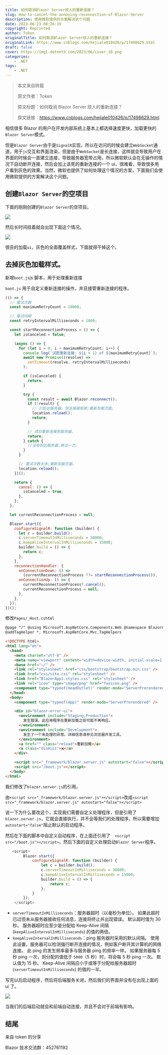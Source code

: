```yaml
---
title: 如何取消Blazor Server烦人的重新连接？
slug: How-to-cancel-the-annoying-reconnection-of-Blazor-Server
description: 使用微软提供的方案解决这个问题
date: 2023-06-23 08:26:19
copyright: Reprinted
author: Token
originalTitle: 如何取消Blazor Server烦人的重新连接？
originalLink: https://www.cnblogs.com/hejiale010426/p/17498629.html
draft: false
cover: https://img1.dotnet9.com/2023/06/cover_10.png
categories: 
    - .NET
tags: 
    - .NET
---
```


> 本文来自转载
>
> 原文作者：Token
>
> 原文标题：如何取消 Blazor Server 烦人的重新连接？
>
> 原文链接：https://www.cnblogs.com/hejiale010426/p/17498629.html

相信很多 Blazor 的用户在开发内部系统上基本上都选择速度更快，加载更快的`Blazor Server`模式。

但是`Blazor Server`由于是`SignalR`实现，所以在访问的时候会建立`WebSocket`通道，用于`js`交互和界面渲染，但是由于`WebSocket`是长连接，这样就会导致用户在界面的时候会一直建立连接，导致服务器宽带占用，所以微软默认会在无操作的情况下自动断开连接，然后会加上该死的重新连接的一个 ui，很难看，导致很多用户看到灰色的效果。当然，微软也提供了如何处理这个情况的方案，下面我们会使用微软提供的方案解决这个问题。

## 创建`Blazor Server`的空项目

下面的刚刚创建的`Blazor Server`的空项目。

![](https://img1.dotnet9.com/2023/06/1001.png)

然后长时间挂着就会出现下面这个情况。

![](https://img1.dotnet9.com/2023/06/1002.png)

很丑的加载`ui`，灰色的全面覆盖样式，下面就得干掉这个。

## 去掉灰色加载样式。

新增`boot.js`js 脚本，用于处理重新连接

`boot.js` 用于自定义重新连接的操作，并且接管重新连接的程序。

```js
(() => {
  // 重试次数
  const maximumRetryCount = 10000;

  // 重试间隔
  const retryIntervalMilliseconds = 1000;

  const startReconnectionProcess = () => {
    let isCanceled = false;

    (async () => {
      for (let i = 0; i < maximumRetryCount; i++) {
        console.log(`试图重新连接: ${i + 1} of ${maximumRetryCount}`);
        await new Promise((resolve) =>
          setTimeout(resolve, retryIntervalMilliseconds)
        );

        if (isCanceled) {
          return;
        }

        try {
          const result = await Blazor.reconnect();
          if (!result) {
            // 已到达服务器，但连接被拒绝;重新加载页面。
            location.reload();
            return;
          }

          // 成功重新连接到服务器。
          return;
        } catch {
          //没有到达服务器;再试一次。
        }
      }

      // 重试次数太多;重新加载页面。
      location.reload();
    })();

    return {
      cancel: () => {
        isCanceled = true;
      },
    };
  };

  let currentReconnectionProcess = null;

  Blazor.start({
    configureSignalR: function (builder) {
      let c = builder.build();
      c.serverTimeoutInMilliseconds = 30000;
      c.keepAliveIntervalInMilliseconds = 15000;
      builder.build = () => {
        return c;
      };
    },
    reconnectionHandler: {
      onConnectionDown: () =>
        (currentReconnectionProcess ??= startReconnectionProcess()),
      onConnectionUp: () => {
        currentReconnectionProcess?.cancel();
        currentReconnectionProcess = null;
      },
    },
  });
})();
```

修改`Pages/_Host.cshtml`

```html
@page "/" @using Microsoft.AspNetCore.Components.Web @namespace BlazorApp1.Pages
@addTagHelper *, Microsoft.AspNetCore.Mvc.TagHelpers

<!DOCTYPE html>
<html lang="en">
  <head>
    <meta charset="utf-8" />
    <meta name="viewport" content="width=device-width, initial-scale=1.0" />
    <base href="~/" />
    <link rel="stylesheet" href="css/bootstrap/bootstrap.min.css" />
    <link href="css/site.css" rel="stylesheet" />
    <link href="BlazorApp1.styles.css" rel="stylesheet" />
    <link rel="icon" type="image/png" href="favicon.png" />
    <component type="typeof(HeadOutlet)" render-mode="ServerPrerendered" />
  </head>
  <body>
    <component type="typeof(App)" render-mode="ServerPrerendered" />

    <div id="blazor-error-ui">
      <environment include="Staging,Production">
        发生错误。此应用程序在重新加载之前可能不再响应。
      </environment>
      <environment include="Development">
        发生了一个未处理的异常。详细信息请参见浏览器开发工具。
      </environment>
      <a href="" class="reload">重新加载</a>
      <a class="dismiss">🗙</a>
    </div>

    <script src="_framework/blazor.server.js" autostart="false"></script>
    <script src="/boot.js"></script>
  </body>
</html>
```

我们修改了`blazor.server.js`的引用。

由`<script src="_framework/blazor.server.js"></script>`改成`<script src="_framework/blazor.server.js" autostart="false"></script>`

说一下为什么要改这个，实现我们需要自定义处理程序，但是引用了`blazor.server.js`，它就会直接执行，并不会等我们的处理程序，所以需要增加`autostart="false"`阻止默认的启动程序。

然后在下面的脚本中自定义自动程序，在上面还引用了`  <script src="/boot.js"></script>`，然后下面的自定义处理启动`Blazor Server`程序。

```js
   <script>
        Blazor.start({
            configureSignalR: function (builder) {
                let c = builder.build();
                c.serverTimeoutInMilliseconds = 30000;
                c.keepAliveIntervalInMilliseconds = 15000;
                builder.build = () => {
                    return c;
                };
            }
        });
    </script>
```

- `serverTimeoutInMilliseconds`：服务器超时（以毫秒为单位）。 如果此超时已过但未从服务器接收任何消息，连接将终止并出现错误。 默认超时值为 30 秒。 服务器超时应至少是分配给 Keep-Alive 间隔 (`keepAliveIntervalInMilliseconds`) 的值的两倍。
- `keepAliveIntervalInMilliseconds`：ping 服务器时采用的默认间隔。 使用此设置，服务器可以检测强行断开连接的情况，例如客户断开其计算机的网络连接。 此 ping 的发生频率最多与服务器 ping 的频率一样。 如果服务器每 5 秒 ping 一次，则分配的值低于 `5000`（5 秒）时，将会每 5 秒 ping 一次。 默认值为 15 秒。 Keep-Alive 间隔应小于或等于分配给服务器超时 (`serverTimeoutInMilliseconds`) 的值的一半。

写完以后启动程序，然后将后端服务关闭，然后我们的界面并没有在出现上面的 ui 了。

![](https://img1.dotnet9.com/2023/06/1003.png)

当我们的后端启动就会和前端自动连接，并且不会对于前端有影响。

## 结尾

来自 token 的分享

Blazor 技术交流群：452761192

